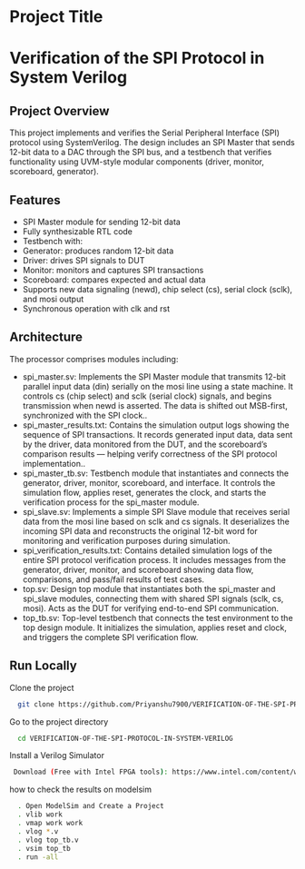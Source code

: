 # Project Title

#  Verification of the SPI Protocol in System Verilog



## Project Overview

This project implements and verifies the Serial Peripheral Interface (SPI) protocol using SystemVerilog. The design includes an SPI Master that sends 12-bit data to a DAC through the SPI bus, and a testbench that verifies functionality using UVM-style modular components (driver, monitor, scoreboard, generator).
## Features

- SPI Master module for sending 12-bit data
- Fully synthesizable RTL code
- Testbench with:
- Generator: produces random 12-bit data
- Driver: drives SPI signals to DUT
- Monitor: monitors and captures SPI transactions
- Scoreboard: compares expected and actual data
- Supports new data signaling (newd), chip select (cs), serial clock (sclk), and mosi output
- Synchronous operation with clk and rst


## Architecture
The processor comprises modules including:
- spi_master.sv: Implements the SPI Master module that transmits 12-bit parallel input data (din) serially on the mosi line using a state machine. It controls cs (chip select) and sclk (serial clock) signals, and begins transmission when newd is asserted. The data is shifted out MSB-first, synchronized with the SPI clock..
- spi_master_results.txt: Contains the simulation output logs showing the sequence of SPI transactions. It records generated input data, data sent by the driver, data monitored from the DUT, and the scoreboard’s comparison results — helping verify correctness of the SPI protocol implementation..
- spi_master_tb.sv:  Testbench module that instantiates and connects the generator, driver, monitor, scoreboard, and interface. It controls the simulation flow, applies reset, generates the clock, and starts the verification process for the spi_master module.
- spi_slave.sv: Implements a simple SPI Slave module that receives serial data from the mosi line based on sclk and cs signals. It deserializes the incoming SPI data and reconstructs the original 12-bit word for monitoring and verification purposes during simulation.
- spi_verification_results.txt: Contains detailed simulation logs of the entire SPI protocol verification process. It includes messages from the generator, driver, monitor, and scoreboard showing data flow, comparisons, and pass/fail results of test cases.
- top.sv: Design top module that instantiates both the spi_master and spi_slave modules, connecting them with shared SPI signals (sclk, cs, mosi). Acts as the DUT for verifying end-to-end SPI communication.
- top_tb.sv: Top-level testbench that connects the test environment to the top design module. It initializes the simulation, applies reset and clock, and triggers the complete SPI verification flow.





## Run Locally

Clone the project

```bash
  git clone https://github.com/Priyanshu7900/VERIFICATION-OF-THE-SPI-PROTOCOL-IN-SYSTEM-VERILOG.git


```

Go to the project directory

```bash
  cd VERIFICATION-OF-THE-SPI-PROTOCOL-IN-SYSTEM-VERILOG

```

 Install a Verilog Simulator

```bash
 Download (Free with Intel FPGA tools): https://www.intel.com/content/www/us/en/software-kit/705184/modelsim-intel-fpgas.html
```

how to check the results on modelsim

```bash
  . Open ModelSim and Create a Project
  . vlib work
  . vmap work work 
  . vlog *.v 
  . vlog top_tb.v
  . vsim top_tb 
  . run -all
```
